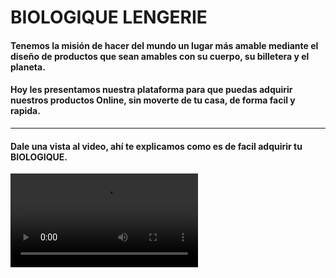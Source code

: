 # BIOLOGIQUE LENGERIE


#### Tenemos la misión de hacer del mundo un lugar más amable mediante el diseño de productos que sean amables con su cuerpo, su billetera y el planeta.



#### Hoy les presentamos nuestra plataforma para que puedas adquirir nuestros productos Online, sin moverte de tu casa, de forma facil y rapida. 

---


#### Dale una vista al video, ahí te explicamos como es de facil adquirir tu BIOLOGIQUE. 

<video src="public/gif.mp4" controls="controls" style="max-width: 500px;">

